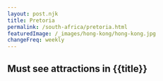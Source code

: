 ```yaml
---
layout: post.njk
title: Pretoria
permalink: /south-africa/pretoria.html
featuredImage: /_images/hong-kong/hong-kong.jpg
changeFreq: weekly
---
```

## Must see attractions in {{title}}